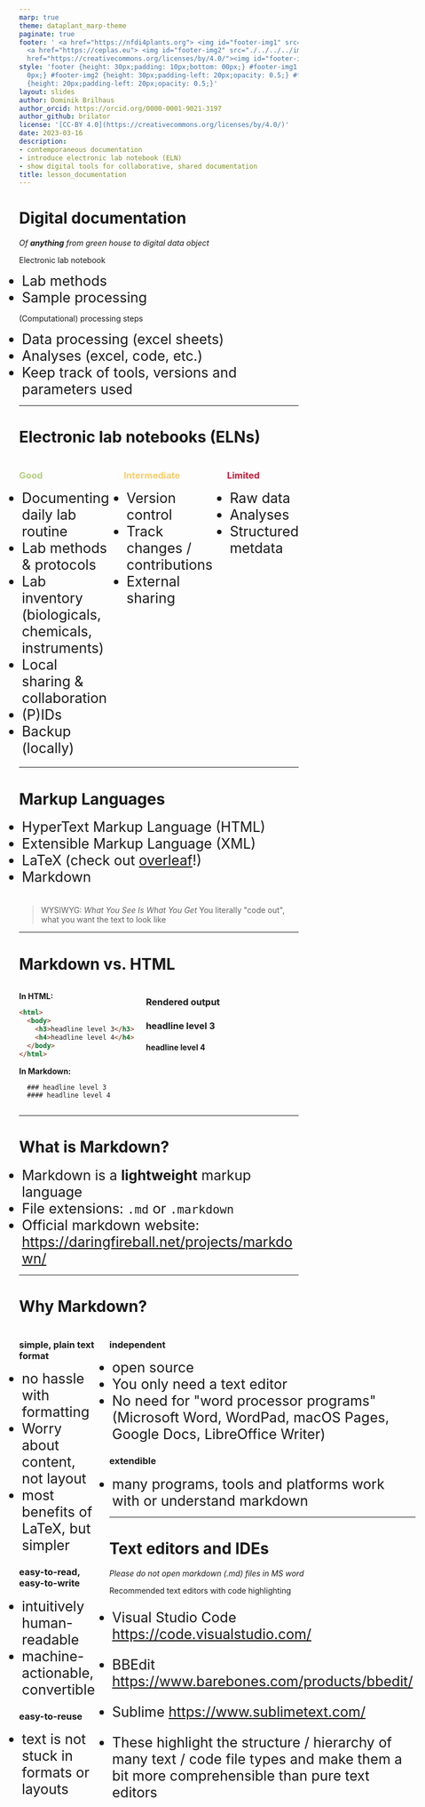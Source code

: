 ```yaml
---
marp: true
theme: dataplant_marp-theme
paginate: true
footer: ' <a href="https://nfdi4plants.org"> <img id="footer-img1" src="./../../../img/_logos/DataPLANT/DataPLANT_logo_square_bg_transparent.svg"></a>
  <a href="https://ceplas.eu"> <img id="footer-img2" src="./../../../img/_logos/CEPLAS/CEPLAS_Icon.jpeg"></a><a
  href="https://creativecommons.org/licenses/by/4.0/"><img id="footer-img3" src="./../../../img/_logos/CreativeCommons/by.svg"></a> '
style: 'footer {height: 30px;padding: 10px;bottom: 00px;} #footer-img1 {height: 30px;padding-left:
  0px;} #footer-img2 {height: 30px;padding-left: 20px;opacity: 0.5;} #footer-img3
  {height: 20px;padding-left: 20px;opacity: 0.5;}'
layout: slides
author: Dominik Brilhaus
author_orcid: https://orcid.org/0000-0001-9021-3197
author_github: brilator
license: '[CC-BY 4.0](https://creativecommons.org/licenses/by/4.0/)'
date: 2023-03-16
description:
- contemporaneous documentation
- introduce electronic lab notebook (ELN)
- show digital tools for collaborative, shared documentation
title: lesson_documentation
---
```


# Digital documentation

*Of **anything** from green house to digital data object*


Electronic lab notebook

- Lab methods
- Sample processing

(Computational) processing steps

- Data processing (excel sheets)
- Analyses (excel, code, etc.)
- Keep track of tools, versions and parameters used

<!-- Source to slide(s) -->
<!-- ../../bricks/lesson_documentation-Digital_documentation.md -->


---

# Electronic lab notebooks (ELNs)

<style scoped>
.columns {
    display: grid;
    grid-template-columns: repeat(3, minmax(0, 1fr));
    gap: 1rem;
}
ul {
    margin: 5; padding: 0;
}
</style>

<div class="columns">
<div class="columns-left">

### <span style="color:#B4CE82">Good</span>

- Documenting daily lab routine
- Lab methods & protocols
- Lab inventory (biologicals, chemicals, instruments)
- Local sharing & collaboration
- (P)IDs
- Backup (locally)

</div>
<div class="columns-right">

### <span style="color:#F9CD69">Intermediate</span>

- Version control
- Track changes / contributions
- External sharing

</div>

<div class="columns-right">

### <span style="color:#c21f3a">Limited</span>  

- Raw data
- Analyses
- Structured metdata

</div>
</div>

<!-- Source to slide(s) -->
<!-- ../../bricks/lesson_documentation-ELNs.md -->


---

# Markup Languages

- HyperText Markup Language (HTML)
- Extensible Markup Language (XML)
- LaTeX (check out [overleaf](https://www.overleaf.com/)!)
- Markdown
<br>

> WYSIWYG: *What You See Is What You Get*
> You literally "code out", what you want the text to look like

<!-- Source to slide(s) -->
<!-- ../../bricks/lesson_documentation-Markup_Languages.md -->


---

# Markdown vs. HTML

<style scoped>
.columns {
    display: grid;
    grid-template-columns: repeat(2, minmax(0, 1fr));
    gap: 5rem;
}
ul {
    margin: 5; padding: 0;
}
</style>

<div class="columns">
<div class="columns-left">


**In HTML:**

```html
<html>
  <body>    
    <h3>headline level 3</h3>
    <h4>headline level 4</h4>
  </body>
</html>
```

**In Markdown:**

```md
  ### headline level 3
  #### headline level 4
```

</div>
<div class="columns-right">

### Rendered output

### headline level 3
#### headline level 4

</div>
</div>

<!-- Source to slide(s) -->
<!-- ../../bricks/lesson_documentation-Markdown_HTML.md -->


---

# What is Markdown?

- Markdown is a **lightweight** markup language
- File extensions: `.md` or `.markdown`
- Official markdown website: <https://daringfireball.net/projects/markdown/>

<!-- Source to slide(s) -->
<!-- ../../bricks/lesson_documentation-Markdown.md -->


---

# Why Markdown?

<style scoped>
.columns {
    display: grid;
    grid-template-columns: repeat(2, minmax(0, 1fr));
    gap: 1rem;
}
ul {
  font-size: 25px;
    /* margin: 5; padding: 0; */
}
</style>

<div class="columns">
<div class="columns-left">


### simple, plain text format

- no hassle with formatting
- Worry about content, not layout
- most benefits of LaTeX, but simpler

### easy-to-read, easy-to-write

- intuitively human-readable
- machine-actionable, convertible

### easy-to-reuse

- text is not stuck in formats or layouts

</div> 
<div class="columns-right">

### independent

- open source
- You only need a text editor
- No need for "word processor programs" (Microsoft Word, WordPad, macOS Pages, Google Docs, LibreOffice Writer)

### extendible

- many programs, tools and platforms work with or understand markdown

<!-- Source to slide(s) -->
<!-- ../../bricks/lesson_documentation-Why_Markdown.md -->


---

# Text editors and IDEs

*Please do not open markdown (.md) files in MS word*

Recommended text editors with code highlighting

- Visual Studio Code <https://code.visualstudio.com/>
- BBEdit <https://www.barebones.com/products/bbedit/>
- Sublime <https://www.sublimetext.com/>

- These highlight the structure / hierarchy of many text / code file types and make them a bit more comprehensible than pure text editors

<!-- Source to slide(s) -->
<!-- ../../bricks/lesson_documentation-Text_editors_and_IDEs.md -->
